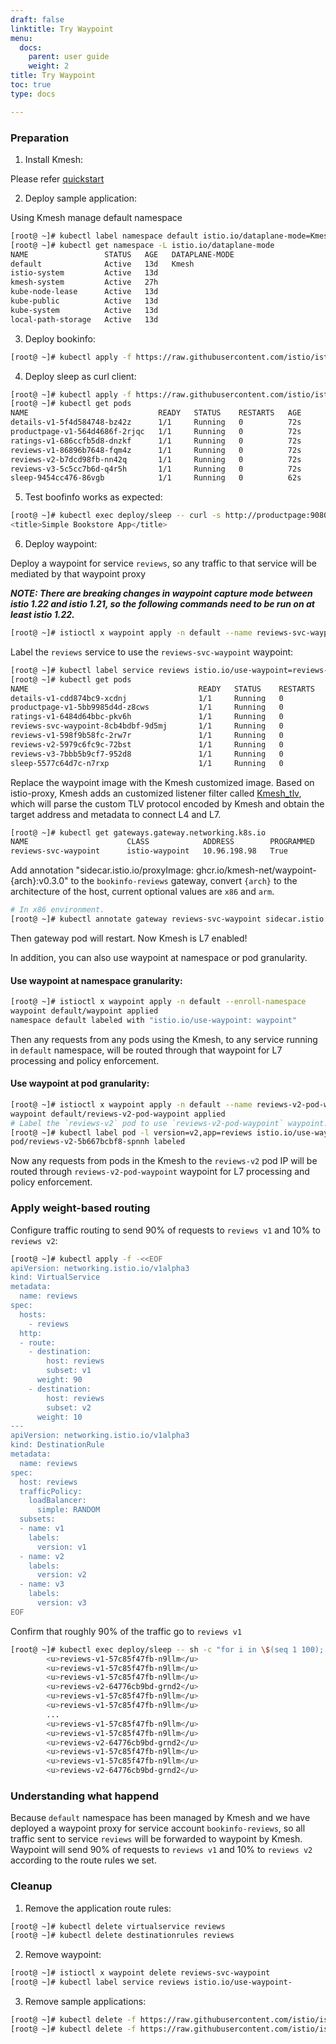 ```yaml
---
draft: false
linktitle: Try Waypoint
menu:
  docs:
    parent: user guide
    weight: 2
title: Try Waypoint
toc: true
type: docs

---
```


### Preparation

1. Install Kmesh:

Please refer [quickstart](https://kmesh.net/en/docs/setup/quickstart/)

2. Deploy sample application:

Using Kmesh manage default namespace

```bash
[root@ ~]# kubectl label namespace default istio.io/dataplane-mode=Kmesh
[root@ ~]# kubectl get namespace -L istio.io/dataplane-mode
NAME                 STATUS   AGE   DATAPLANE-MODE
default              Active   13d   Kmesh
istio-system         Active   13d   
kmesh-system         Active   27h   
kube-node-lease      Active   13d   
kube-public          Active   13d   
kube-system          Active   13d   
local-path-storage   Active   13d   
```
 
3. Deploy bookinfo:

```bash
[root@ ~]# kubectl apply -f https://raw.githubusercontent.com/istio/istio/release-1.21/samples/bookinfo/platform/kube/bookinfo.yaml
```

4. Deploy sleep as curl client:

```bash
[root@ ~]# kubectl apply -f https://raw.githubusercontent.com/istio/istio/release-1.21/samples/sleep/sleep.yaml
[root@ ~]# kubectl get pods
NAME                             READY   STATUS    RESTARTS   AGE
details-v1-5f4d584748-bz42z      1/1     Running   0          72s
productpage-v1-564d4686f-2rjqc   1/1     Running   0          72s
ratings-v1-686ccfb5d8-dnzkf      1/1     Running   0          72s
reviews-v1-86896b7648-fqm4z      1/1     Running   0          72s
reviews-v2-b7dcd98fb-nn42q       1/1     Running   0          72s
reviews-v3-5c5cc7b6d-q4r5h       1/1     Running   0          72s
sleep-9454cc476-86vgb            1/1     Running   0          62s
```

5. Test boofinfo works as expected:

```bash
[root@ ~]# kubectl exec deploy/sleep -- curl -s http://productpage:9080/ | grep -o "<title>.*</title>"
<title>Simple Bookstore App</title>
```

6. Deploy waypoint:

Deploy a waypoint for service `reviews`, so any traffic to that service will be mediated by that waypoint proxy

***NOTE: There are breaking changes in waypoint capture mode between istio 1.22 and istio 1.21, so the following commands need to be run on at least istio 1.22.***

```bash
[root@ ~]# istioctl x waypoint apply -n default --name reviews-svc-waypoint
```

Label the `reviews` service to use the `reviews-svc-waypoint` waypoint:

```bash
[root@ ~]# kubectl label service reviews istio.io/use-waypoint=reviews-svc-waypoint
[root@ ~]# kubectl get pods
NAME                                      READY   STATUS    RESTARTS   AGE
details-v1-cdd874bc9-xcdnj                1/1     Running   0          30m
productpage-v1-5bb9985d4d-z8cws           1/1     Running   0          30m
ratings-v1-6484d64bbc-pkv6h               1/1     Running   0          30m
reviews-svc-waypoint-8cb4bdbf-9d5mj       1/1     Running   0          30m
reviews-v1-598f9b58fc-2rw7r               1/1     Running   0          30m
reviews-v2-5979c6fc9c-72bst               1/1     Running   0          30m
reviews-v3-7bbb5b9cf7-952d8               1/1     Running   0          30m
sleep-5577c64d7c-n7rxp                    1/1     Running   0          30m
```
  
Replace the waypoint image with the Kmesh customized image. Based on istio-proxy, Kmesh adds an customized listener filter called [Kmesh_tlv](https://github.com/kmesh-net/waypoint/tree/master/source/extensions/filters/listener/kmesh_tlv), which will parse the custom TLV protocol encoded by Kmesh and obtain the target address and metadata to connect L4 and L7.

```bash
[root@ ~]# kubectl get gateways.gateway.networking.k8s.io
NAME                      CLASS            ADDRESS        PROGRAMMED   AGE
reviews-svc-waypoint      istio-waypoint   10.96.198.98   True         30m
```

Add annotation "sidecar.istio.io/proxyImage: ghcr.io/kmesh-net/waypoint-{arch}:v0.3.0" to the `bookinfo-reviews` gateway, convert `{arch}` to the architecture of the host, current optional values are `x86` and `arm`.

```bash
# In x86 environment.
[root@ ~]# kubectl annotate gateway reviews-svc-waypoint sidecar.istio.io/proxyImage=ghcr.io/kmesh-net/waypoint-x86:v0.3.0
```

Then gateway pod will restart. Now Kmesh is L7 enabled!

In addition, you can also use waypoint at namespace or pod granularity.

#### Use waypoint at namespace granularity:

```bash
[root@ ~]# istioctl x waypoint apply -n default --enroll-namespace
waypoint default/waypoint applied
namespace default labeled with "istio.io/use-waypoint: waypoint"
```

Then any requests from any pods using the Kmesh, to any service running in `default` namespace, will be routed through that waypoint for L7 processing and policy enforcement.

#### Use waypoint at pod granularity:

```bash
[root@ ~]# istioctl x waypoint apply -n default --name reviews-v2-pod-waypoint --for workload
waypoint default/reviews-v2-pod-waypoint applied
# Label the `reviews-v2` pod to use `reviews-v2-pod-waypoint` waypoint.
[root@ ~]# kubectl label pod -l version=v2,app=reviews istio.io/use-waypoint=reviews-v2-pod-waypoint
pod/reviews-v2-5b667bcbf8-spnnh labeled
```

Now any requests from pods in the Kmesh to the `reviews-v2` pod IP will be routed through `reviews-v2-pod-waypoint` waypoint for L7 processing and policy enforcement.

### Apply weight-based routing

Configure traffic routing to send 90% of requests to `reviews v1` and 10% to `reviews v2`:

```bash
[root@ ~]# kubectl apply -f -<<EOF
apiVersion: networking.istio.io/v1alpha3
kind: VirtualService
metadata:
  name: reviews
spec:
  hosts:
    - reviews
  http:
  - route:
    - destination:
        host: reviews
        subset: v1
      weight: 90
    - destination:
        host: reviews
        subset: v2
      weight: 10
---
apiVersion: networking.istio.io/v1alpha3
kind: DestinationRule
metadata:
  name: reviews
spec:
  host: reviews
  trafficPolicy:
    loadBalancer:
      simple: RANDOM
  subsets:
  - name: v1
    labels:
      version: v1
  - name: v2
    labels:
      version: v2
  - name: v3
    labels:
      version: v3
EOF
```

Confirm that roughly 90% of the traffic go to `reviews v1`

```bash
[root@ ~]# kubectl exec deploy/sleep -- sh -c "for i in \$(seq 1 100); do curl -s http://productpage:9080/productpage | grep reviews-v.-; done"
        <u>reviews-v1-57c85f47fb-n9llm</u>
        <u>reviews-v1-57c85f47fb-n9llm</u>
        <u>reviews-v1-57c85f47fb-n9llm</u>
        <u>reviews-v2-64776cb9bd-grnd2</u>
        <u>reviews-v1-57c85f47fb-n9llm</u>
        <u>reviews-v1-57c85f47fb-n9llm</u>
        ...
        <u>reviews-v1-57c85f47fb-n9llm</u>
        <u>reviews-v1-57c85f47fb-n9llm</u>
        <u>reviews-v2-64776cb9bd-grnd2</u>
        <u>reviews-v1-57c85f47fb-n9llm</u>
        <u>reviews-v1-57c85f47fb-n9llm</u>
        <u>reviews-v2-64776cb9bd-grnd2</u> 
```

### Understanding what happend

Because `default` namespace has been managed by Kmesh and we have deployed a waypoint proxy for service account `bookinfo-reviews`, so all traffic sent to service `reviews` will be forwarded to waypoint by Kmesh. Waypoint will send 90% of requests to `reviews v1` and 10% to `reviews v2` according to the route rules we set.

### Cleanup

1. Remove the application route rules:

```bash
[root@ ~]# kubectl delete virtualservice reviews
[root@ ~]# kubectl delete destinationrules reviews
```

2. Remove waypoint:

```bash
[root@ ~]# istioctl x waypoint delete reviews-svc-waypoint
[root@ ~]# kubectl label service reviews istio.io/use-waypoint-
```

3. Remove sample applications:

```bash
[root@ ~]# kubectl delete -f https://raw.githubusercontent.com/istio/istio/release-1.21/samples/bookinfo/platform/kube/bookinfo.yaml
[root@ ~]# kubectl delete -f https://raw.githubusercontent.com/istio/istio/release-1.21/samples/sleep/sleep.yaml
```
